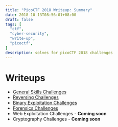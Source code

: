 ```yaml
---
title: "PicoCTF 2018 Writeup: Summary"
date: 2018-10-13T08:56:01+08:00
draft: false
tags: [
  "ctf",
  "cyber-security",
  "write-up",
  "picoctf",
]
description: solves for picoCTF 2018 challenges
---
```


# Writeups

* [General Skills Challenges](/blog/posts/picoctf-2018-writeup/general-skills/)
* [Reversing Challenges](/blog/posts/picoctf-2018-writeup/reversing/)
* [Binary Exploitation Challenges](/blog/posts/picoctf-2018-writeup/binary-exploitation/)
* [Forensics Challenges](/blog/posts/picoctf-2018-writeup/forensics/)
* Web Exploitation Challenges - **Coming soon**
* Cryptography Challenges - **Coming soon**

<!-- * [Web Exploitation Challenges](/blog/posts/picoctf-2018-writeup/web-exploitation/)
* [Cryptography Challenges](/blog/posts/picoctf-2018-writeup/cryptography/) -->